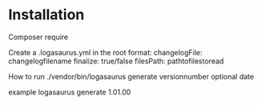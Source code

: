 Installation
===

Composer require

Create a .logasaurus.yml in the root
format:
changelogFile: changelogfilename
finalize: true/false
filesPath: pathtofilestoread

How to run
./vendor/bin/logasaurus generate versionnumber
optional date

example
logasaurus generate 1.01.00
